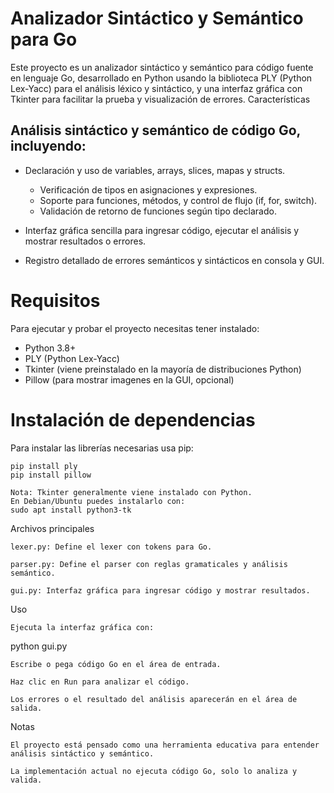 # Analizador Sintáctico y Semántico para Go

Este proyecto es un analizador sintáctico y semántico para código fuente en lenguaje Go, desarrollado en Python usando la biblioteca PLY (Python Lex-Yacc) para el análisis léxico y sintáctico, y una interfaz gráfica con Tkinter para facilitar la prueba y visualización de errores.
Características

## Análisis sintáctico y semántico de código Go, incluyendo:

- Declaración y uso de variables, arrays, slices, mapas y structs.

  - Verificación de tipos en asignaciones y expresiones.
  - Soporte para funciones, métodos, y control de flujo (if, for, switch).
  - Validación de retorno de funciones según tipo declarado.

- Interfaz gráfica sencilla para ingresar código, ejecutar el análisis y mostrar resultados o errores.
- Registro detallado de errores semánticos y sintácticos en consola y GUI.

# Requisitos

Para ejecutar y probar el proyecto necesitas tener instalado:
- Python 3.8+
- PLY (Python Lex-Yacc)
- Tkinter (viene preinstalado en la mayoría de distribuciones Python)
- Pillow (para mostrar imagenes en la GUI, opcional)

# Instalación de dependencias

Para instalar las librerías necesarias usa pip:
```
pip install ply
pip install pillow
```

    Nota: Tkinter generalmente viene instalado con Python.
    En Debian/Ubuntu puedes instalarlo con:
    sudo apt install python3-tk

Archivos principales

    lexer.py: Define el lexer con tokens para Go.

    parser.py: Define el parser con reglas gramaticales y análisis semántico.

    gui.py: Interfaz gráfica para ingresar código y mostrar resultados.

Uso

    Ejecuta la interfaz gráfica con:

python gui.py

    Escribe o pega código Go en el área de entrada.

    Haz clic en Run para analizar el código.

    Los errores o el resultado del análisis aparecerán en el área de salida.

Notas

    El proyecto está pensado como una herramienta educativa para entender análisis sintáctico y semántico.

    La implementación actual no ejecuta código Go, solo lo analiza y valida.

